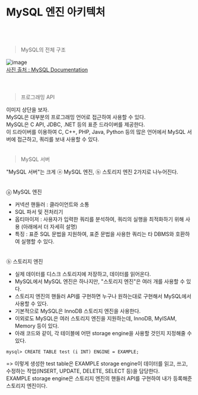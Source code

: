 # MySQL 엔진 아키텍처
　   
　   
> MySQL의 전체 구조

![image](https://github.com/inpink/CS_Database_Study/assets/108166692/fa116b19-6a69-4540-bc8a-fb80c875500d)　   
[ 사진 출처 : MySQL Documentation](https://dev.mysql.com/doc/refman/8.0/en/pluggable-storage-overview.html)　   
　   
　   
> 프로그래밍 API

이미지 상단을 보자.　   
MySQL은 대부분의 프로그래밍 언어로 접근하여 사용할 수 있다. 　   
MySQL은 C API, JDBC, .NET 등의 표준 드라이버를 제공한다. 　   
이 드라이버를 이용하여 C, C++, PHP, Java, Python 등의 많은 언어에서 MySQL 서버에 접근하고, 쿼리를 보내 사용할 수 있다.　   
　   
> MySQL 서버

"MySQL 서버"는 크게 ⓐ MySQL 엔진,  ⓑ 스토리지 엔진 2가지로 나누어진다.　   

　   
ⓐ MySQL 엔진 　   
  - 커넥션 핸들러 : 클라이언트와 소통　   
  - SQL 파서 및 전처리기　   
  - 옵티마이저 : 사용자가 입력한 쿼리를 분석하여, 쿼리의 실행을 최적화하기 위해 사용 (아래에서 더 자세히 설명)　   
  - 특징 : 표준 SQL 문법을 지원하여, 표준 문법을 사용한 쿼리는 타 DBMS와 호환하여 실행할 수 있다.　   

　   
ⓑ 스토리지 엔진　   
  - 실제 데이터를 디스크 스토리지에 저장하고, 데이터를 읽어온다.　   
  - MySQL에서 MySQL 엔진은 하나지만, "스토리지 엔진"은 여러 개를 사용할 수 있다. 　   
  - 스토리지 엔진의 핸들러 API를 구현하면 누구나 원하는대로 구현해서 MySQL에서 사용할 수 있다.　   
  - 기본적으로 MySQL은 InnoDB 스토리지 엔진을 사용한다.　   
  - 이외로도 MySQL은 여러 스토리지 엔진을 지원하는데, InnoDB, MyISAM, Memory 등이 있다.　   
  - 아래 코드와 같이, 각 테이블에 어떤 storage engine을 사용할 것인지 지정해줄 수 있다.　   
~~~
mysql> CREATE TABLE test (i INT) ENGINE = EXAMPLE;
~~~
=> 이렇게 생성한 test table은 EXAMPLE storage engine이 데이터를 읽고, 쓰고, 수정하는 작업(INSERT, UPDATE, DELETE, SELECT 등)을 담당한다.　   
EXAMPLE storage engine은 스토리지 엔진의 핸들러 API를 구현하여 내가 등록해준 스토리지 엔진이다.　   
　   
　   



